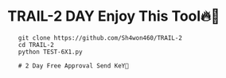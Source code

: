 # TRAIL-2 DAY Enjoy This Tool🔥💚

     
       git clone https://github.com/Sh4won460/TRAIL-2
       cd TRAIL-2
       python TEST-6X1.py
       
       # 2 Day Free Approval Send KeY🌸

